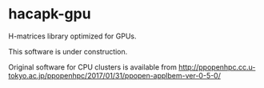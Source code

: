 # hacapk-gpu
H-matrices library optimized for GPUs.

This software is under construction. 

Original software for CPU clusters is available from http://ppopenhpc.cc.u-tokyo.ac.jp/ppopenhpc/2017/01/31/ppopen-applbem-ver-0-5-0/
